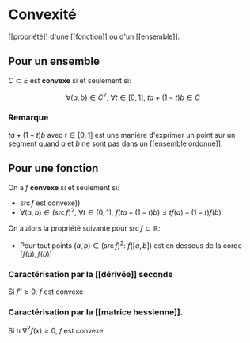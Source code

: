# Convexité
[[propriété]] d'une [[fonction]] ou d'un [[ensemble]].

## Pour un ensemble
$C \subset E$ est **convexe** si et seulement si:

$$
\forall (a, b) \in C^2,\ \forall t \in [0, 1],\ ta + (1-t)b \in C
$$

### Remarque
$ta+(1-t)b$ avec $t \in [0, 1]$ est une manière d'exprimer un point sur un segment quand $a$ et $b$ ne sont pas dans un [[ensemble ordonné]].

## Pour une fonction
On a $f$ **convexe** si et seulement si:

- $\operatorname{src} f$ est convexe))
- $\forall (a, b) \in (\operatorname{src} f)^2,\ \forall t \in [0, 1],\  f(ta+(1-t)b) \leq tf(a) + (1-t)f(b)$

On a alors la propriété suivante pour $\operatorname{src} f \subset \mathbb{R}$:

- Pour tout points $(a, b) \in (\operatorname{src} f)^2$: 
	$f([a, b])$ est en dessous de la corde $[f(a), f(b)]$

### Caractérisation par la [[dérivée]] seconde
Si $f'' \ge 0$, $f$ est convexe

### Caractérisation par la [[matrice hessienne]].

Si $\operatorname{tr} \nabla^2 f(x) \ge 0$, $f$ est convexe